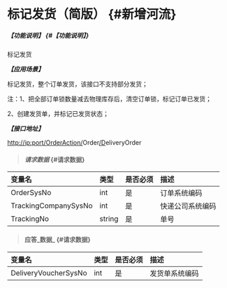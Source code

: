# 标记发货（简版） {#新增河流}

##### _【功能说明】_ {#【功能说明】}

标记发货

_**【应用场景】**_

标记发货，整个订单发货，该接口不支持部分发货；

注：1、把全部订单锁数量减去物理库存后，清空订单锁，标记订单已发货；

2、创建发货单，并标记已发货状态；

_**【接口地址】**_

[http://ip:port/OrderAction/](http://ip:port/HMAction/River/AddRiver)Order[/D](http://ip:port/HMAction/River/AddRiver)eliveryOrder

> #### _请求数据_ {#请求数据}

| 变量名 | 类型 | 是否必须 | 描述 |
| :--- | :--- | :--- | :--- |
| OrderSysNo | int | 是 | 订单系统编码 |
| TrackingCompanySysNo | int | 是 | 快递公司系统编码 |
| TrackingNo | string | 是 | 单号 |

> #### 应答_数据_ {#请求数据}

| 变量名 | 类型 | 是否必须 | 描述 |
| :--- | :--- | :--- | :--- |
| DeliveryVoucherSysNo | int | 是 | 发货单系统编码 |



